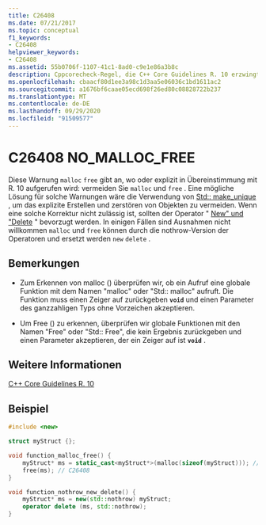 ```yaml
---
title: C26408
ms.date: 07/21/2017
ms.topic: conceptual
f1_keywords:
- C26408
helpviewer_keywords:
- C26408
ms.assetid: 55b0706f-1107-41c1-8ad0-c9e1e86a3b8c
description: Cppcorecheck-Regel, die C++ Core Guidelines R. 10 erzwingt
ms.openlocfilehash: cbaacf80d1ee3a98c1d3aa5e06036c1bd1611ac2
ms.sourcegitcommit: a1676bf6caae05ecd698f26ed80c08828722b237
ms.translationtype: MT
ms.contentlocale: de-DE
ms.lasthandoff: 09/29/2020
ms.locfileid: "91509577"
---
```

# <a name="c26408-no_malloc_free"></a>C26408 NO_MALLOC_FREE

Diese Warnung `malloc` `free` gibt an, wo oder explizit in Übereinstimmung mit R. 10 aufgerufen wird: vermeiden Sie `malloc` und `free` . Eine mögliche Lösung für solche Warnungen wäre die Verwendung von [Std:: make_unique](../standard-library/memory-functions.md#make_unique) , um das explizite Erstellen und zerstören von Objekten zu vermeiden. Wenn eine solche Korrektur nicht zulässig ist, sollten der Operator " [New" und "Delete](../cpp/new-and-delete-operators.md) " bevorzugt werden. In einigen Fällen sind Ausnahmen nicht willkommen `malloc` und `free` können durch die nothrow-Version der Operatoren und ersetzt werden `new` `delete` .

## <a name="remarks"></a>Bemerkungen

- Zum Erkennen von malloc () überprüfen wir, ob ein Aufruf eine globale Funktion mit dem Namen "malloc" oder "Std:: malloc" aufruft. Die Funktion muss einen Zeiger auf zurückgeben **`void`** und einen Parameter des ganzzahligen Typs ohne Vorzeichen akzeptieren.

- Um Free () zu erkennen, überprüfen wir globale Funktionen mit den Namen "Free" oder "Std:: Free", die kein Ergebnis zurückgeben und einen Parameter akzeptieren, der ein Zeiger auf ist **`void`** .

## <a name="see-also"></a>Weitere Informationen

[C++ Core Guidelines R. 10](https://github.com/isocpp/CppCoreGuidelines/blob/master/CppCoreGuidelines.md#r10-avoid-malloc-and-free)

## <a name="example"></a>Beispiel

```cpp
#include <new>

struct myStruct {};

void function_malloc_free() {
    myStruct* ms = static_cast<myStruct*>(malloc(sizeof(myStruct))); // C26408
    free(ms); // C26408
}

void function_nothrow_new_delete() {
    myStruct* ms = new(std::nothrow) myStruct;
    operator delete (ms, std::nothrow);
}
```
